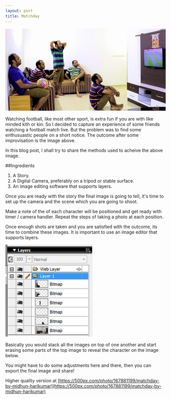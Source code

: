 ```yaml
---
layout: post
title: Matchday
---
```

![Matchday!](/public/images/matchday.jpg)
<!--
<div class='pixels-photo'>
  <p>
    <img src='https://drscdn.500px.org/photo/167881199/m%3D900/2c697a02e595645278004c6a2c33d6e4' alt='Matchday by Midhun Harikumar on 500px.com'>
  </p>
  <a href='https://500px.com/photo/167881199/matchday-by-midhun-harikumar' alt='Matchday by Midhun Harikumar on 500px.com'></a>
</div>
<script type='text/javascript' src='https://500px.com/embed.js'></script>
-->
Watching football, like most other sport, is extra fun if you are with like minded kith or kin. 
So I decided to capture an experience of some friends watching a football match live. 
But the problem was to find some enthusuastic people on a short notice.
The outcome after some improvisation is the image above.

In this blog post, I shall try to share the methods used to acheive the above image.

##Ingredients
  1. A Story.
  2. A Digital Camera, preferably on a tripod or stable surface.
  3. An image editing software that supports layers.

Once you are ready with the story the final image is going to tell, it's time to set up the camera and the scene which you are going to shoot.

Make a note of the of each character will be positioned and get ready with timer / camera handler. Repeat the steps of taking a photo at each position.

Once enough shots are taken and you are satisfied with the outcome, its time to combine these images. 
It is important to use an image editor that supports layers. 

![layers](/public/images/matchday_layers.jpg)

Basically you would stack all the images on top of one another and start erasing some parts of the top image to reveal the character on 
the image below.

You might have to do some adjustments here and there, then you can export the final image and share!

Higher quality version at [https://500px.com/photo/167881199/matchday-by-midhun-harikumar](https://500px.com/photo/167881199/matchday-by-midhun-harikumar)